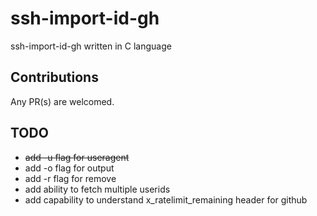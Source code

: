 # ssh-import-id-gh
ssh-import-id-gh written in C language

## Contributions

Any PR(s) are welcomed.

## TODO
- ~~add -u flag for useragent~~
- add -o flag for output
- add -r flag for remove 
- add ability to fetch multiple userids
- add capability to understand x_ratelimit_remaining header for github
